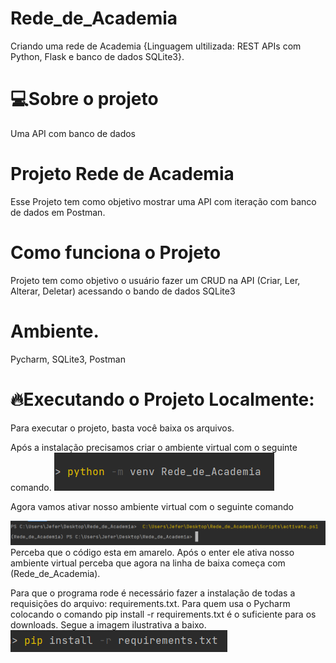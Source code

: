 # Rede_de_Academia
 Criando uma rede de Academia {Linguagem ultilizada: REST APIs com Python, Flask e banco de dados SQLite3}.

# 💻Sobre o projeto
Uma API com banco de dados

# Projeto Rede de Academia
Esse Projeto tem como objetivo mostrar uma API com iteração com banco de dados em Postman.

# Como funciona o Projeto
Projeto tem como objetivo o usuário fazer um CRUD na API (Criar, Ler, Alterar, Deletar) acessando o bando de dados SQLite3

# Ambiente.
Pycharm, SQLite3, Postman
 
# 🔥Executando o Projeto Localmente:
Para executar o projeto, basta você baixa os arquivos.

Após a instalação precisamos criar o ambiente virtual com o seguinte comando.
![img_1.png](img_1.png)

Agora vamos ativar nosso ambiente virtual com o seguinte comando

![img_3.png](img_3.png)
Perceba que o código esta em amarelo. Após o enter ele ativa nosso ambiente virtual perceba que agora na linha de baixa começa com (Rede_de_Academia).

Para que o programa rode é necessário fazer a instalação de todas a requisições do arquivo: requirements.txt. Para quem usa o Pycharm colocando o comando pip install -r requirements.txt é o suficiente para os downloads. Segue a imagem ilustrativa a baixo.
![img_2.png](img_2.png)